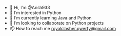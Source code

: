 - 👋 Hi, I’m @Ansh933
- 👀 I’m interested in Python
- 🌱 I’m currently learning Java and Python
- 💞️ I’m looking to collaborate on Python projects
- 📫 How to reach me royalclasher.qwerty@gmail.com

<!---
Ansh933/Ansh933 is a ✨ special ✨ repository because its `README.md` (this file) appears on your GitHub profile.
You can click the Preview link to take a look at your changes.
--->
